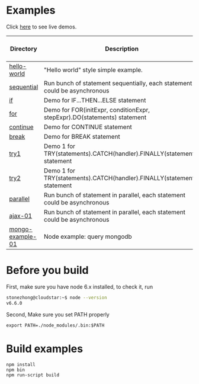 # Examples

<p>Click <a href="http://vm1.stonezhong.net/">here</a> to see live demos.</p>

|Directory                                  |Description                                                                   | Play with it                                                           |
|-------------------------------------------|------------------------------------------------------------------------------|------------------------------------------------------------------------|
|[hello-world](js/hello-world.js)           |"Hello world" style simple example.                                           |[here](http://vm1.stonezhong.net/run-example.php?example=hello-world)   |
|[sequential](js/sequential.js)             |Run bunch of statement sequentially, each statement could be asynchronous     |[here](http://vm1.stonezhong.net/run-example.php?example=sequential)    |
|[if](js/if.js)                             |Demo for IF...THEN...ELSE statement                                           |[here](http://vm1.stonezhong.net/run-example.php?example=if)            |
|[for](js/for.js)                           |Demo for FOR(initExpr, conditionExpr, stepExpr).DO(statements) statement      |[here](http://vm1.stonezhong.net/run-example.php?example=for)           |
|[continue](js/continue.js)                 |Demo for CONTINUE statement                                                   |[here](http://vm1.stonezhong.net/run-example.php?example=continue)      |
|[break](js/break.js)                       |Demo for BREAK statement                                                      |[here](http://vm1.stonezhong.net/run-example.php?example=break)         |
|[try1](js/try1.js)                         |Demo 1 for TRY(statements).CATCH(handler).FINALLY(statements) statement       |[here](http://vm1.stonezhong.net/run-example.php?example=try1)          |
|[try2](js/try2.js)                         |Demo 1 for TRY(statements).CATCH(handler).FINALLY(statements) statement       |[here](http://vm1.stonezhong.net/run-example.php?example=try2)          |
|[parallel](js/parallel.js)                 |Run bunch of statement in parallel, each statement could be asynchronous      |[here](http://vm1.stonezhong.net/run-example.php?example=parallel)      |
|[ajax-01](js/ajax-01.js)                   |Run bunch of statement in parallel, each statement could be asynchronous      |[here](http://vm1.stonezhong.net/run-example.php?example=ajax-01)       |
|[mongo-example-01](js/mongo-example-01.js) |Node example: query mongodb                                                   |                                                                        |

# Before you build
First, make sure you have node 6.x installed, to check it, run
```sh
stonezhong@cloudstar:~$ node --version                                                                                                                                                                                            
v6.6.0
```

Second, Make sure you set PATH properly
```
export PATH=./node_modules/.bin:$PATH
```

# Build examples
```
npm install
npm bin
npm run-script build
```
